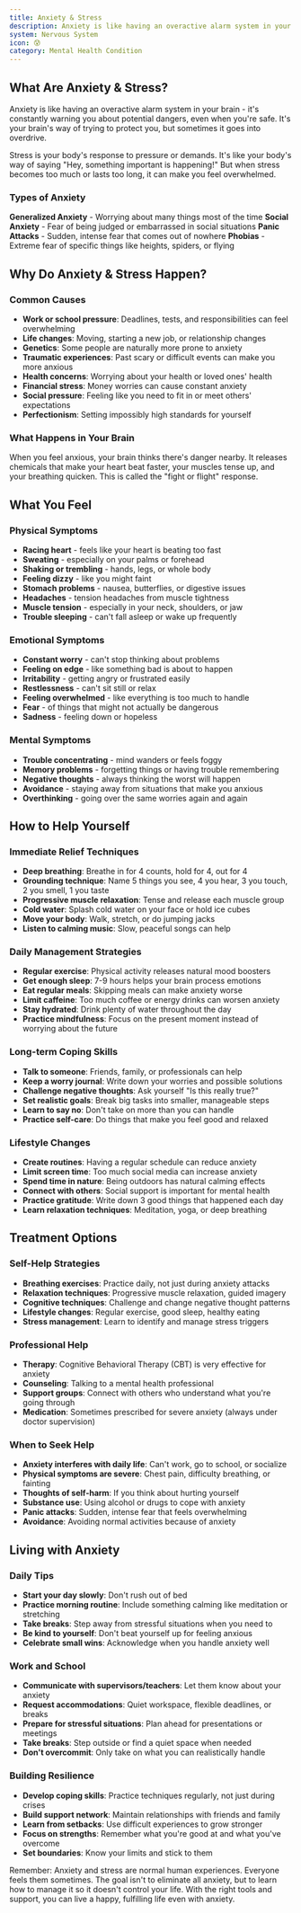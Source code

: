 ```yaml
---
title: Anxiety & Stress
description: Anxiety is like having an overactive alarm system in your brain - it's constantly warning you about potential dangers, even when you're safe. It's your brain's way of trying to protect you, but sometimes it goes into overdrive.
system: Nervous System
icon: 😰
category: Mental Health Condition
---
```


## What Are Anxiety & Stress?

Anxiety is like having an overactive alarm system in your brain - it's constantly warning you about potential dangers, even when you're safe. It's your brain's way of trying to protect you, but sometimes it goes into overdrive.

Stress is your body's response to pressure or demands. It's like your body's way of saying "Hey, something important is happening!" But when stress becomes too much or lasts too long, it can make you feel overwhelmed.

### Types of Anxiety

**Generalized Anxiety** - Worrying about many things most of the time
**Social Anxiety** - Fear of being judged or embarrassed in social situations
**Panic Attacks** - Sudden, intense fear that comes out of nowhere
**Phobias** - Extreme fear of specific things like heights, spiders, or flying

## Why Do Anxiety & Stress Happen?

### Common Causes

- **Work or school pressure**: Deadlines, tests, and responsibilities can feel overwhelming
- **Life changes**: Moving, starting a new job, or relationship changes
- **Genetics**: Some people are naturally more prone to anxiety
- **Traumatic experiences**: Past scary or difficult events can make you more anxious
- **Health concerns**: Worrying about your health or loved ones' health
- **Financial stress**: Money worries can cause constant anxiety
- **Social pressure**: Feeling like you need to fit in or meet others' expectations
- **Perfectionism**: Setting impossibly high standards for yourself

### What Happens in Your Brain

When you feel anxious, your brain thinks there's danger nearby. It releases chemicals that make your heart beat faster, your muscles tense up, and your breathing quicken. This is called the "fight or flight" response.

## What You Feel

### Physical Symptoms
- **Racing heart** - feels like your heart is beating too fast
- **Sweating** - especially on your palms or forehead
- **Shaking or trembling** - hands, legs, or whole body
- **Feeling dizzy** - like you might faint
- **Stomach problems** - nausea, butterflies, or digestive issues
- **Headaches** - tension headaches from muscle tightness
- **Muscle tension** - especially in your neck, shoulders, or jaw
- **Trouble sleeping** - can't fall asleep or wake up frequently

### Emotional Symptoms
- **Constant worry** - can't stop thinking about problems
- **Feeling on edge** - like something bad is about to happen
- **Irritability** - getting angry or frustrated easily
- **Restlessness** - can't sit still or relax
- **Feeling overwhelmed** - like everything is too much to handle
- **Fear** - of things that might not actually be dangerous
- **Sadness** - feeling down or hopeless

### Mental Symptoms
- **Trouble concentrating** - mind wanders or feels foggy
- **Memory problems** - forgetting things or having trouble remembering
- **Negative thoughts** - always thinking the worst will happen
- **Avoidance** - staying away from situations that make you anxious
- **Overthinking** - going over the same worries again and again

## How to Help Yourself

### Immediate Relief Techniques
- **Deep breathing**: Breathe in for 4 counts, hold for 4, out for 4
- **Grounding technique**: Name 5 things you see, 4 you hear, 3 you touch, 2 you smell, 1 you taste
- **Progressive muscle relaxation**: Tense and release each muscle group
- **Cold water**: Splash cold water on your face or hold ice cubes
- **Move your body**: Walk, stretch, or do jumping jacks
- **Listen to calming music**: Slow, peaceful songs can help

### Daily Management Strategies
- **Regular exercise**: Physical activity releases natural mood boosters
- **Get enough sleep**: 7-9 hours helps your brain process emotions
- **Eat regular meals**: Skipping meals can make anxiety worse
- **Limit caffeine**: Too much coffee or energy drinks can worsen anxiety
- **Stay hydrated**: Drink plenty of water throughout the day
- **Practice mindfulness**: Focus on the present moment instead of worrying about the future

### Long-term Coping Skills
- **Talk to someone**: Friends, family, or professionals can help
- **Keep a worry journal**: Write down your worries and possible solutions
- **Challenge negative thoughts**: Ask yourself "Is this really true?"
- **Set realistic goals**: Break big tasks into smaller, manageable steps
- **Learn to say no**: Don't take on more than you can handle
- **Practice self-care**: Do things that make you feel good and relaxed

### Lifestyle Changes
- **Create routines**: Having a regular schedule can reduce anxiety
- **Limit screen time**: Too much social media can increase anxiety
- **Spend time in nature**: Being outdoors has natural calming effects
- **Connect with others**: Social support is important for mental health
- **Practice gratitude**: Write down 3 good things that happened each day
- **Learn relaxation techniques**: Meditation, yoga, or deep breathing

## Treatment Options

### Self-Help Strategies
- **Breathing exercises**: Practice daily, not just during anxiety attacks
- **Relaxation techniques**: Progressive muscle relaxation, guided imagery
- **Cognitive techniques**: Challenge and change negative thought patterns
- **Lifestyle changes**: Regular exercise, good sleep, healthy eating
- **Stress management**: Learn to identify and manage stress triggers

### Professional Help
- **Therapy**: Cognitive Behavioral Therapy (CBT) is very effective for anxiety
- **Counseling**: Talking to a mental health professional
- **Support groups**: Connect with others who understand what you're going through
- **Medication**: Sometimes prescribed for severe anxiety (always under doctor supervision)

### When to Seek Help
- **Anxiety interferes with daily life**: Can't work, go to school, or socialize
- **Physical symptoms are severe**: Chest pain, difficulty breathing, or fainting
- **Thoughts of self-harm**: If you think about hurting yourself
- **Substance use**: Using alcohol or drugs to cope with anxiety
- **Panic attacks**: Sudden, intense fear that feels overwhelming
- **Avoidance**: Avoiding normal activities because of anxiety

## Living with Anxiety

### Daily Tips
- **Start your day slowly**: Don't rush out of bed
- **Practice morning routine**: Include something calming like meditation or stretching
- **Take breaks**: Step away from stressful situations when you need to
- **Be kind to yourself**: Don't beat yourself up for feeling anxious
- **Celebrate small wins**: Acknowledge when you handle anxiety well

### Work and School
- **Communicate with supervisors/teachers**: Let them know about your anxiety
- **Request accommodations**: Quiet workspace, flexible deadlines, or breaks
- **Prepare for stressful situations**: Plan ahead for presentations or meetings
- **Take breaks**: Step outside or find a quiet space when needed
- **Don't overcommit**: Only take on what you can realistically handle

### Building Resilience
- **Develop coping skills**: Practice techniques regularly, not just during crises
- **Build support network**: Maintain relationships with friends and family
- **Learn from setbacks**: Use difficult experiences to grow stronger
- **Focus on strengths**: Remember what you're good at and what you've overcome
- **Set boundaries**: Know your limits and stick to them

Remember: Anxiety and stress are normal human experiences. Everyone feels them sometimes. The goal isn't to eliminate all anxiety, but to learn how to manage it so it doesn't control your life. With the right tools and support, you can live a happy, fulfilling life even with anxiety.
